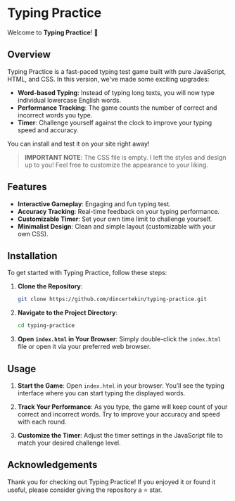 # Typing Practice

Welcome to **Typing Practice**! 🎉

## Overview

Typing Practice is a fast-paced typing test game built with pure JavaScript, HTML, and CSS. In this version, we've made some exciting upgrades:
- **Word-based Typing**: Instead of typing long texts, you will now type individual lowercase English words.
- **Performance Tracking**: The game counts the number of correct and incorrect words you type.
- **Timer**: Challenge yourself against the clock to improve your typing speed and accuracy.

You can install and test it on your site right away!

> **IMPORTANT NOTE**: The CSS file is empty. I left the styles and design up to you! Feel free to customize the appearance to your liking.

## Features

- **Interactive Gameplay**: Engaging and fun typing test.
- **Accuracy Tracking**: Real-time feedback on your typing performance.
- **Customizable Timer**: Set your own time limit to challenge yourself.
- **Minimalist Design**: Clean and simple layout (customizable with your own CSS).

## Installation

To get started with Typing Practice, follow these steps:

1. **Clone the Repository**:
    ```bash
    git clone https://github.com/dincertekin/typing-practice.git
    ```
2. **Navigate to the Project Directory**:
    ```bash
    cd typing-practice
    ```
3. **Open `index.html` in Your Browser**:
    Simply double-click the `index.html` file or open it via your preferred web browser.

## Usage

1. **Start the Game**:
    Open `index.html` in your browser. You’ll see the typing interface where you can start typing the displayed words.

2. **Track Your Performance**:
    As you type, the game will keep count of your correct and incorrect words. Try to improve your accuracy and speed with each round.

3. **Customize the Timer**:
    Adjust the timer settings in the JavaScript file to match your desired challenge level.

## Acknowledgements

Thank you for checking out Typing Practice! If you enjoyed it or found it useful, please consider giving the repository a ⭐️ star.
